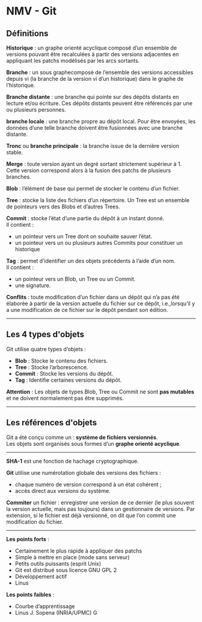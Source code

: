 # NMV - Git

## Définitions

**Historique** : un graphe orienté acyclique composé d’un ensemble de versions pouvant être recalculées à partir des versions adjacentes en appliquant les patchs modélisés par les arcs sortants.

**Branche** : un sous graphecomposé de l’ensemble des versions accessibles depuis vi (la branche de la version vi d’un historique) dans le graphe de l’historique.

**Branche distante** : une branche qui pointe sur des dépôts distants en lecture et/ou écriture. Ces dépôts distants peuvent être référencés par une ou plusieurs personnes.

**branche locale** : une branche propre au dépôt local. Pour être envoyées, les données d’une telle branche doivent être fusionnées avec une branche distante.

**Tronc** ou **branche principale** : la branche issue de la dernière version stable.

**Merge** : toute version ayant un degré sortant strictement supérieur à 1. Cette version correspond alors à la fusion des patchs
de plusieurs branches.

**Blob** :  l’élément de base qui permet de stocker le contenu d’un fichier.

**Tree** : stocke la liste des fichiers d’un répertoire.  Un Tree est un ensemble de pointeurs vers des Blobs et d’autres Trees.

**Commit** : stocke l’état d’une partie du dépôt à un instant donné.  
Il contient : 
* un pointeur vers un Tree dont on souhaite sauver l’état.
* un pointeur vers un ou plusieurs autres Commits pour constituer un historique

**Tag** : permet d’identifier un des objets précédents à l’aide d’un nom.  
Il contient :
* un pointeur vers un Blob, un Tree ou un Commit.
* une signature.

**Conflits** : toute modification d’un fichier dans un dépôt
qui n’a pas été élaborée à partir de la version actuelle du fichier sur
ce dépôt, i.e.,lorsqu’il y a une modification de ce fichier sur le
dépôt pendant son édition.

------

## Les 4 types d'objets
Git utilise quatre types d’objets :
* **Blob** : Stocke le contenu des fichiers.
* **Tree** : Stocke l’arborescence.
* **Commit** : Stocke les versions du dépôt.
* **Tag** : Identifie certaines versions du dépôt.

**Attention** : Les objets de types Blob, Tree ou Commit ne sont **pas mutables**
et ne doivent normalement pas être supprimés.

------
## Les références d'objets
Git a été conçu comme un : **système de fichiers versionnés**.  
Les objets sont organisés sous formes d’un **graphe orienté acyclique**.

------

**SHA-1** est une fonction de hachage cryptographique.

**Git** utilise une numérotation globale des versions des fichiers :
* chaque numéro de version correspond à un état cohérent ;
* accès direct aux versions du système.

**Commiter** un fichier : enregistrer une version de ce dernier (le plus souvent la version actuelle, mais pas toujours) dans un gestionnaire de versions. Par extension, si le fichier est déjà versionné, on dit que l’on commit une modification du fichier.

------

**Les points forts** :
+ Certainement le plus rapide à appliquer des patchs
+ Simple à mettre en place (mode sans serveur)
+ Petits outils puissants (esprit Unix)
+ Git est distribué sous licence GNU GPL 2
+ Développement actif
+ Linus
  
**Les points faibles** :
- Courbe d’apprentissage
- Linus
J. Sopena (INRIA/UPMC) G